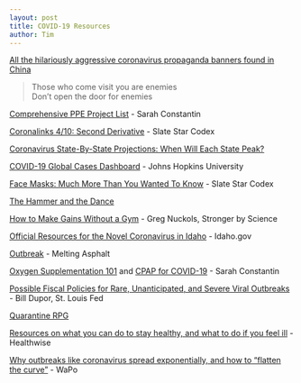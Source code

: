 ```yaml
---
layout: post
title: COVID-19 Resources
author: Tim
---
```


[All the hilariously aggressive coronavirus propaganda banners found in China](https://supchina.com/2020/02/11/all-the-hilariously-aggressive-coronavirus-banners-found-in-china/)  
> Those who come visit you are enemies  
> Don’t open the door for enemies  

[Comprehensive PPE Project List](https://srconstantin.github.io/2020/04/03/Comprehensive-PPE-Project-List.html) - Sarah Constantin  

[Coronalinks 4/10: Second Derivative](https://slatestarcodex.com/2020/04/10/coronalinks-4-10-second-derivative/) - Slate Star Codex  

[Coronavirus State-By-State Projections: When Will Each State Peak?](https://www.npr.org/sections/health-shots/2020/04/07/825479416/new-yorks-coronavirus-deaths-may-level-off-soon-when-might-your-state-s-peak)  

[COVID-19 Global Cases Dashboard](https://coronavirus.jhu.edu/map.html) - Johns Hopkins University  

[Face Masks: Much More Than You Wanted To Know](https://slatestarcodex.com/2020/03/23/face-masks-much-more-than-you-wanted-to-know/) - Slate Star Codex  

[The Hammer and the Dance](https://medium.com/@tomaspueyo/coronavirus-the-hammer-and-the-dance-be9337092b56)  

[How to Make Gains Without a Gym](https://www.strongerbyscience.com/no-gym/) - Greg Nuckols, Stronger by Science  

[Official Resources for the Novel Coronavirus in Idaho](https://coronavirus.idaho.gov/) - Idaho.gov  

[Outbreak](https://www.meltingasphalt.com/interactive/outbreak/) - Melting Asphalt  

[Oxygen Supplementation 101](https://srconstantin.github.io/2020/03/19/oxygen-supplementation-101.html) and [CPAP for COVID-19](https://srconstantin.github.io/2020/04/05/CPAP-for-COVID19.html) - Sarah Constantin  

[Possible Fiscal Policies for Rare, Unanticipated, and Severe Viral Outbreaks](https://research.stlouisfed.org/publications/economic-synopses/2020/03/17/possible-fiscal-policies-for-rare-unanticipated-and-severe-viral-outbreaks) - Bill Dupor, St. Louis Fed  

[Quarantine RPG](../../../papers/quarantine_rpg.pdf)  

[Resources on what you can do to stay healthy, and what to do if you feel ill](https://www.healthwise.org/specialpages/covid-19-resources.aspx) - Healthwise  

[Why outbreaks like coronavirus spread exponentially, and how to “flatten the curve”](https://www.washingtonpost.com/graphics/2020/world/corona-simulator/) - WaPo  